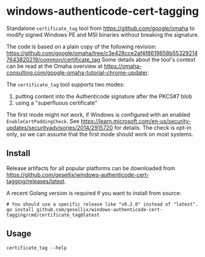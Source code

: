 # windows-authenticode-cert-tagging

Standalone `certificate_tag` tool from https://github.com/google/omaha to modify signed Windows PE and MSI binaries without breaking the signature.

The code is based on a plain copy of the following revision: https://github.com/google/omaha/tree/c3e428cce2af4f8619658b553292147643820219/common/certificate_tag
Some details about the tool's context can be read at the Omaha overview at https://omaha-consulting.com/google-omaha-tutorial-chrome-updater.

The `certificate_tag` tool supports two modes:

1. putting content into the Authenticode signature after the PKCS#7 blob
2. using a "superfluous certificate"

The first mode might not work, if Windows is configured with an enabled `EnableCertPaddingCheck`. See https://learn.microsoft.com/en-us/security-updates/securityadvisories/2014/2915720 for details. The check is opt-in only, so we can assume that the first mode should work on most systems.

## Install

Release artifacts for all popular platforms can be downloaded from https://github.com/gesellix/windows-authenticode-cert-tagging/releases/latest.

A recent Golang version is required if you want to install from source:
```shell
# You should use a specific release like "v0.2.0" instead of "latest".
go install github.com/gesellix/windows-authenticode-cert-tagging/cmd/certificate_tag@latest
```

## Usage

```shell
certificate_tag --help
```
